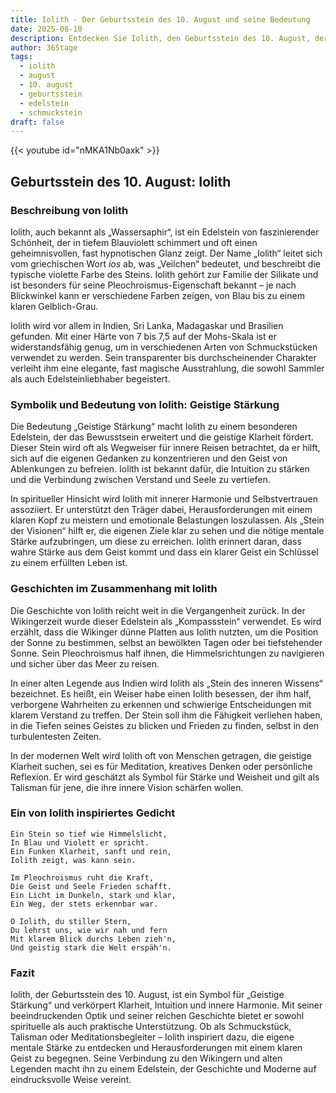 ```yaml
---
title: Iolith - Der Geburtsstein des 10. August und seine Bedeutung
date: 2025-08-10
description: Entdecken Sie Iolith, den Geburtsstein des 10. August, der Geistige Stärkung symbolisiert. Seine Symbolik und Geschichte werden Sie inspirieren.
author: 365tage
tags:
  - iolith
  - august
  - 10. august
  - geburtsstein
  - edelstein
  - schmuckstein
draft: false
---
```


{{< youtube id="nMKA1Nb0axk" >}}

## Geburtsstein des 10. August: Iolith

### Beschreibung von Iolith

Iolith, auch bekannt als „Wassersaphir“, ist ein Edelstein von faszinierender Schönheit, der in tiefem Blauviolett schimmert und oft einen geheimnisvollen, fast hypnotischen Glanz zeigt. Der Name „Iolith“ leitet sich vom griechischen Wort _ios_ ab, was „Veilchen“ bedeutet, und beschreibt die typische violette Farbe des Steins. Iolith gehört zur Familie der Silikate und ist besonders für seine Pleochroismus-Eigenschaft bekannt – je nach Blickwinkel kann er verschiedene Farben zeigen, von Blau bis zu einem klaren Gelblich-Grau.

Iolith wird vor allem in Indien, Sri Lanka, Madagaskar und Brasilien gefunden. Mit einer Härte von 7 bis 7,5 auf der Mohs-Skala ist er widerstandsfähig genug, um in verschiedenen Arten von Schmuckstücken verwendet zu werden. Sein transparenter bis durchscheinender Charakter verleiht ihm eine elegante, fast magische Ausstrahlung, die sowohl Sammler als auch Edelsteinliebhaber begeistert.

### Symbolik und Bedeutung von Iolith: Geistige Stärkung

Die Bedeutung „Geistige Stärkung“ macht Iolith zu einem besonderen Edelstein, der das Bewusstsein erweitert und die geistige Klarheit fördert. Dieser Stein wird oft als Wegweiser für innere Reisen betrachtet, da er hilft, sich auf die eigenen Gedanken zu konzentrieren und den Geist von Ablenkungen zu befreien. Iolith ist bekannt dafür, die Intuition zu stärken und die Verbindung zwischen Verstand und Seele zu vertiefen.

In spiritueller Hinsicht wird Iolith mit innerer Harmonie und Selbstvertrauen assoziiert. Er unterstützt den Träger dabei, Herausforderungen mit einem klaren Kopf zu meistern und emotionale Belastungen loszulassen. Als „Stein der Visionen“ hilft er, die eigenen Ziele klar zu sehen und die nötige mentale Stärke aufzubringen, um diese zu erreichen. Iolith erinnert daran, dass wahre Stärke aus dem Geist kommt und dass ein klarer Geist ein Schlüssel zu einem erfüllten Leben ist.

### Geschichten im Zusammenhang mit Iolith

Die Geschichte von Iolith reicht weit in die Vergangenheit zurück. In der Wikingerzeit wurde dieser Edelstein als „Kompassstein“ verwendet. Es wird erzählt, dass die Wikinger dünne Platten aus Iolith nutzten, um die Position der Sonne zu bestimmen, selbst an bewölkten Tagen oder bei tiefstehender Sonne. Sein Pleochroismus half ihnen, die Himmelsrichtungen zu navigieren und sicher über das Meer zu reisen.

In einer alten Legende aus Indien wird Iolith als „Stein des inneren Wissens“ bezeichnet. Es heißt, ein Weiser habe einen Iolith besessen, der ihm half, verborgene Wahrheiten zu erkennen und schwierige Entscheidungen mit klarem Verstand zu treffen. Der Stein soll ihm die Fähigkeit verliehen haben, in die Tiefen seines Geistes zu blicken und Frieden zu finden, selbst in den turbulentesten Zeiten.

In der modernen Welt wird Iolith oft von Menschen getragen, die geistige Klarheit suchen, sei es für Meditation, kreatives Denken oder persönliche Reflexion. Er wird geschätzt als Symbol für Stärke und Weisheit und gilt als Talisman für jene, die ihre innere Vision schärfen wollen.

### Ein von Iolith inspiriertes Gedicht

```
Ein Stein so tief wie Himmelslicht,  
In Blau und Violett er spricht.  
Ein Funken Klarheit, sanft und rein,  
Iolith zeigt, was kann sein.  

Im Pleochroismus ruht die Kraft,  
Die Geist und Seele Frieden schafft.  
Ein Licht im Dunkeln, stark und klar,  
Ein Weg, der stets erkennbar war.  

O Iolith, du stiller Stern,  
Du lehrst uns, wie wir nah und fern  
Mit klarem Blick durchs Leben zieh'n,  
Und geistig stark die Welt erspäh'n.  
```

### Fazit

Iolith, der Geburtsstein des 10. August, ist ein Symbol für „Geistige Stärkung“ und verkörpert Klarheit, Intuition und innere Harmonie. Mit seiner beeindruckenden Optik und seiner reichen Geschichte bietet er sowohl spirituelle als auch praktische Unterstützung. Ob als Schmuckstück, Talisman oder Meditationsbegleiter – Iolith inspiriert dazu, die eigene mentale Stärke zu entdecken und Herausforderungen mit einem klaren Geist zu begegnen. Seine Verbindung zu den Wikingern und alten Legenden macht ihn zu einem Edelstein, der Geschichte und Moderne auf eindrucksvolle Weise vereint.
